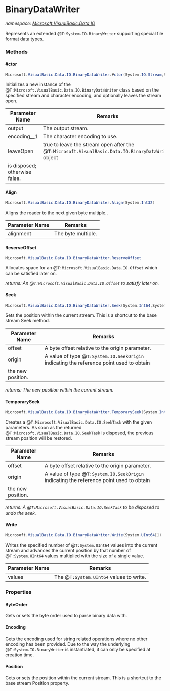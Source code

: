 ﻿# BinaryDataWriter
_namespace: <a href="#" onClick="load('/docs/Microsoft.VisualBasic.Data.IO/index.md')">Microsoft.VisualBasic.Data.IO</a>_

Represents an extended @``T:System.IO.BinaryWriter`` supporting special file format data types.



### Methods

#### #ctor
```csharp
Microsoft.VisualBasic.Data.IO.BinaryDataWriter.#ctor(System.IO.Stream,System.Text.Encoding,System.Boolean)
```
Initializes a new instance of the @``T:Microsoft.VisualBasic.Data.IO.BinaryDataWriter`` class based on the specified stream and
 character encoding, and optionally leaves the stream open.

|Parameter Name|Remarks|
|--------------|-------|
|output|The output stream.|
|encoding__1|The character encoding to use.|
|leaveOpen|true to leave the stream open after the @``T:Microsoft.VisualBasic.Data.IO.BinaryDataWriter`` object
 is disposed; otherwise false.|


#### Align
```csharp
Microsoft.VisualBasic.Data.IO.BinaryDataWriter.Align(System.Int32)
```
Aligns the reader to the next given byte multiple..

|Parameter Name|Remarks|
|--------------|-------|
|alignment|The byte multiple.|


#### ReserveOffset
```csharp
Microsoft.VisualBasic.Data.IO.BinaryDataWriter.ReserveOffset
```
Allocates space for an @``T:Microsoft.VisualBasic.Data.IO.Offset`` which can be satisfied later on.

_returns: An @``T:Microsoft.VisualBasic.Data.IO.Offset`` to satisfy later on._

#### Seek
```csharp
Microsoft.VisualBasic.Data.IO.BinaryDataWriter.Seek(System.Int64,System.IO.SeekOrigin)
```
Sets the position within the current stream. This is a shortcut to the base stream Seek method.

|Parameter Name|Remarks|
|--------------|-------|
|offset|A byte offset relative to the origin parameter.|
|origin|A value of type @``T:System.IO.SeekOrigin`` indicating the reference point used to obtain
 the new position.|


_returns: The new position within the current stream._

#### TemporarySeek
```csharp
Microsoft.VisualBasic.Data.IO.BinaryDataWriter.TemporarySeek(System.Int64,System.IO.SeekOrigin)
```
Creates a @``T:Microsoft.VisualBasic.Data.IO.SeekTask`` with the given parameters. As soon as the returned @``T:Microsoft.VisualBasic.Data.IO.SeekTask``
 is disposed, the previous stream position will be restored.

|Parameter Name|Remarks|
|--------------|-------|
|offset|A byte offset relative to the origin parameter.|
|origin|A value of type @``T:System.IO.SeekOrigin`` indicating the reference point used to obtain
 the new position.|


_returns: A @``T:Microsoft.VisualBasic.Data.IO.SeekTask`` to be disposed to undo the seek._

#### Write
```csharp
Microsoft.VisualBasic.Data.IO.BinaryDataWriter.Write(System.UInt64[])
```
Writes the specified number of @``T:System.UInt64`` values into the current stream and advances the current
 position by that number of @``T:System.UInt64`` values multiplied with the size of a single value.

|Parameter Name|Remarks|
|--------------|-------|
|values|The @``T:System.UInt64`` values to write.|



### Properties

#### ByteOrder
Gets or sets the byte order used to parse binary data with.
#### Encoding
Gets the encoding used for string related operations where no other encoding has been provided. Due to the
 way the underlying @``T:System.IO.BinaryWriter`` is instantiated, it can only be specified at creation time.
#### Position
Gets or sets the position within the current stream. This is a shortcut to the base stream Position
 property.
